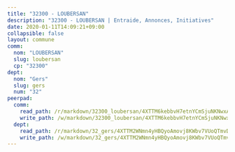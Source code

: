 ```yaml
---
title: "32300 - LOUBERSAN"
description: "32300 - LOUBERSAN | Entraide, Annonces, Initiatives"
date: 2020-01-11T14:09:21+09:00
collapsible: false
layout: commune
comm:
  nom: "LOUBERSAN"
  slug: loubersan
  cp: "32300"
dept:
  nom: "Gers"
  slug: gers
  num: "32"
peerpad:
  comm:
    read_path: /r/markdown/32300_loubersan/4XTTM6kebbvH7etnYCmSjuNKNwxAjnVpAUtSQCDoQGRrXsEyp
    write_path: /w/markdown/32300_loubersan/4XTTM6kebbvH7etnYCmSjuNKNwxAjnVpAUtSQCDoQGRrXsEyp-K3TgUGHSu7r2Zf5C93UuHsf1yzXmnVr8qVbp2sjEwHCH67xFCThfUHYrprqngX8RHEa6yTramBFspBkerH7zMYvzMUF8sZraKXsskZFxZ64iNxczW7aZuK1NRGBmJ1pmEYbNfCQ2
  dept:
    read_path: /r/markdown/32_gers/4XTTM2WNmn4yHBQyoAmovj8KWbv7VUoQTmvDpdT3o124AgWEe
    write_path: /w/markdown/32_gers/4XTTM2WNmn4yHBQyoAmovj8KWbv7VUoQTmvDpdT3o124AgWEe-K3TgUpYJfQLfW5uoLbdwErZNx29AEkCAso1EvCZzqaD3z7aQWWvGchjPJifpsj2b2MrnxAXUWCQXyv6K9rEMDPiEmuqTRE8ziuYLh1MUbtQUwwoYxV2abqSdJr66fFRHJZtY62y8
---
```



